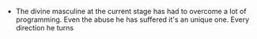 - The divine masculine at the current stage has had to overcome a lot of programming. Even the abuse he has suffered it's an unique one. Every direction he turns